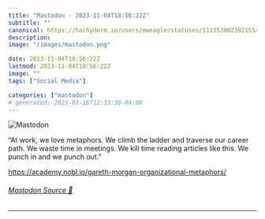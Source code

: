 ```yaml
---
title: "Mastodon - 2023-11-04T18:56:22Z"
subtitle: ""
canonical: https://hachyderm.io/users/mweagle/statuses/111353802392155407
description:
image: "/images/mastodon.png"

date: 2023-11-04T18:56:22Z
lastmod: 2023-11-04T18:56:22Z
image: ""
tags: ["Social Media"]

categories: ["mastodon"]
# generated: 2025-03-16T12:33:30-04:00
---
```

![Mastodon](/images/mastodon.png)

<p>“At work, we love metaphors. We climb the ladder and traverse our career path. We waste time in meetings. We kill time reading articles like this. We punch in and we punch out.”</p><p><a href="https://academy.nobl.io/gareth-morgan-organizational-metaphors/" target="_blank" rel="nofollow noopener noreferrer" translate="no"><span class="invisible">https://</span><span class="ellipsis">academy.nobl.io/gareth-morgan-</span><span class="invisible">organizational-metaphors/</span></a></p>


###### [Mastodon Source 🐘](https://hachyderm.io/@mweagle/111353802392155407)

___
